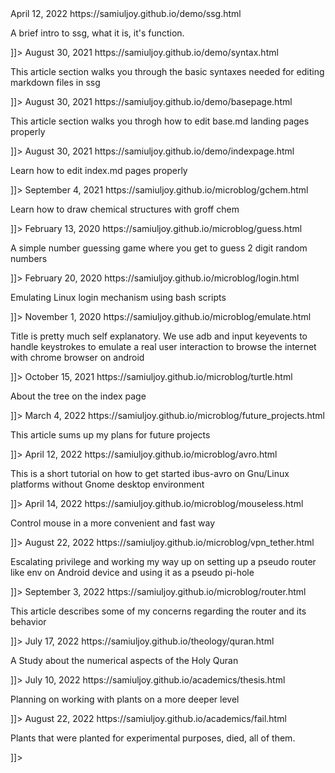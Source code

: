 
<item>
	<pubDate>April 12, 2022</pubDate>
	<title>About ssg</title>
	<description><![CDATA[
	<a href="https://samiuljoy.github.io/demo/ssg.html">https://samiuljoy.github.io/demo/ssg.html</a>
	<p>A brief intro to ssg, what it is, it's function.</p>
	]]>
	</description>
</item>

<item>
	<pubDate>August 30, 2021</pubDate>
	<title>Intro to basic syntaxes</title>
	<description><![CDATA[
	<a href="https://samiuljoy.github.io/demo/syntax.html">https://samiuljoy.github.io/demo/syntax.html</a>
	<p>This article section walks you through the basic syntaxes needed for editing markdown files in ssg</p>
	]]>
	</description>
</item>

<item>
	<pubDate>August 30, 2021</pubDate>
	<title>Edit base.md pages</title>
	<description><![CDATA[
	<a href="https://samiuljoy.github.io/demo/basepage.html">https://samiuljoy.github.io/demo/basepage.html</a>
	<p>This article section walks you throgh how to edit base.md landing pages properly</p>
	]]>
	</description>
</item>

<item>
	<pubDate>August 30, 2021</pubDate>
	<title>Edit index.md pages</title>
	<description><![CDATA[
	<a href="https://samiuljoy.github.io/demo/indexpage.html">https://samiuljoy.github.io/demo/indexpage.html</a>
	<p>Learn how to edit index.md pages properly</p>
	]]>
	</description>
</item>


<item>
	<pubDate>September 4, 2021</pubDate>
	<title>Chemical structures with groff chem</title>
	<description><![CDATA[
	<a href="https://samiuljoy.github.io/microblog/gchem.html">https://samiuljoy.github.io/microblog/gchem.html</a>
	<p>Learn how to draw chemical structures with groff chem</p>
	]]>
	</description>
</item>

<item>
	<pubDate>February 13, 2020</pubDate>
	<title>guess.sh</title>
	<description><![CDATA[
	<a href="https://samiuljoy.github.io/microblog/guess.html">https://samiuljoy.github.io/microblog/guess.html</a>
	<p>A simple number guessing game where you get to guess 2 digit random numbers</p>
	]]>
	</description>
</item>

<item>
	<pubDate>February 20, 2020</pubDate>
	<title>login.sh + username.sh</title>
	<description><![CDATA[
	<a href="https://samiuljoy.github.io/microblog/login.html">https://samiuljoy.github.io/microblog/login.html</a>
	<p>Emulating Linux login mechanism using bash scripts</p>
	]]>
	</description>
</item>

<item>
	<pubDate>November 1, 2020</pubDate>
	<title>Emulating user interactions using adb</title>
	<description><![CDATA[
	<a href="https://samiuljoy.github.io/microblog/emulate.html">https://samiuljoy.github.io/microblog/emulate.html</a>
	<p>Title is pretty much self explanatory. We use adb and input keyevents to handle keystrokes to emulate a real user interaction to browse the internet with chrome browser on android</p>
	]]>
	</description>
</item>

<item>
	<pubDate>October 15, 2021</pubDate>
	<title>Turtle fractal tree</title>
	<description><![CDATA[
	<a href="https://samiuljoy.github.io/microblog/turtle.html">https://samiuljoy.github.io/microblog/turtle.html</a>
	<p>About the tree on the index page</p>
	]]>
	</description>
</item>

<item>
	<pubDate>March  4, 2022</pubDate>
	<title>Plans on future projects</title>
	<description><![CDATA[
	<a href="https://samiuljoy.github.io/microblog/future_projects.html">https://samiuljoy.github.io/microblog/future_projects.html</a>
	<p>This article sums up my plans for future projects</p>
	]]>
	</description>
</item>

<item>
	<pubDate>April 12, 2022</pubDate>
	<title>Setup ibus avro on non Gnome platforms</title>
	<description><![CDATA[
	<a href="https://samiuljoy.github.io/microblog/avro.html">https://samiuljoy.github.io/microblog/avro.html</a>
	<p>This is a short tutorial on how to get started ibus-avro on Gnu/Linux platforms without Gnome desktop environment</p>
	]]>
	</description>
</item>

<item>
	<pubDate>April 14, 2022</pubDate>
	<title>Going mouseless</title>
	<description><![CDATA[
	<a href="https://samiuljoy.github.io/microblog/mouseless.html">https://samiuljoy.github.io/microblog/mouseless.html</a>
	<p>Control mouse in a more convenient and fast way</p>
	]]>
	</description>
</item>

<item>
	<pubDate>August 22, 2022</pubDate>
	<title>Forwarding tun0 traffic through access point on Android</title>
	<description><![CDATA[
	<a href="https://samiuljoy.github.io/microblog/vpn_tether.html">https://samiuljoy.github.io/microblog/vpn_tether.html</a>
	<p>Escalating privilege and working my way up on setting up a pseudo router like env on Android device and using it as a pseudo pi-hole</p>
	]]>
	</description>
</item>

<item>
	<pubDate>September 3, 2022</pubDate>
	<title>Concerns about router</title>
	<description><![CDATA[
	<a href="https://samiuljoy.github.io/microblog/router.html">https://samiuljoy.github.io/microblog/router.html</a>
	<p>This article describes some of my concerns regarding the router and its behavior</p>
	]]>
	</description>
</item>


<item>
	<pubDate>July 17, 2022</pubDate>
	<title>Numerical Aspects of The Holy Quran</title>
	<description><![CDATA[
	<a href="https://samiuljoy.github.io/theology/quran.html">https://samiuljoy.github.io/theology/quran.html</a>
	<p>A Study about the numerical aspects of the Holy Quran</p>
	]]>
	</description>
</item>


<item>
	<pubDate>July 10, 2022</pubDate>
	<title>Working with plants on whole new level</title>
	<description><![CDATA[
	<a href="https://samiuljoy.github.io/academics/thesis.html">https://samiuljoy.github.io/academics/thesis.html</a>
	<p>Planning on working with plants on a more deeper level</p>
	]]>
	</description>
</item>

<item>
	<pubDate>August 22, 2022</pubDate>
	<title>Initial failed attempt on thesis</title>
	<description><![CDATA[
	<a href="https://samiuljoy.github.io/academics/fail.html">https://samiuljoy.github.io/academics/fail.html</a>
	<p>Plants that were planted for experimental purposes, died, all of them.</p>
	]]>
	</description>
</item>

